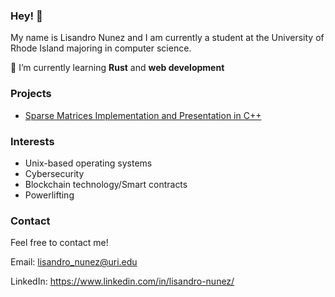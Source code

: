 ### Hey! 👋
My name is Lisandro Nunez and I am currently a student at the University of Rhode Island majoring in computer science.

🌱 I’m currently learning <b>Rust</b> and <b>web development</b>

<!-- #### Visit My Website! https:://www.lisandro.dev/ -->

### Projects
- [Sparse Matrices Implementation and Presentation in C++](https://github.com/fherchuk/CSC212-Final-Project)

### Interests
- Unix-based operating systems
- Cybersecurity
- Blockchain technology/Smart contracts
- Powerlifting

### Contact
Feel free to contact me!  

Email: lisandro_nunez@uri.edu 

LinkedIn: https://www.linkedin.com/in/lisandro-nunez/

<!--
Here are some ideas to get you started:

- 🔭 I’m currently working on ...
- 🌱 I’m currently learning ...
- 👯 I’m looking to collaborate on ...
- 🤔 I’m looking for help with ...
- 💬 Ask me about ...
- 📫 How to reach me: ...
- 😄 Pronouns: ...
- ⚡ Fun fact: ...
-->


<!--
**bluelisandro/bluelisandro** is a ✨ _special_ ✨ repository because its `README.md` (this file) appears on your GitHub profile.

Here are some ideas to get you started:

- 🔭 I’m currently working on ...
- 🌱 I’m currently learning ...
- 👯 I’m looking to collaborate on ...
- 🤔 I’m looking for help with ...
- 💬 Ask me about ...
- 📫 How to reach me: ...
- 😄 Pronouns: ...
- ⚡ Fun fact: ...
-->
